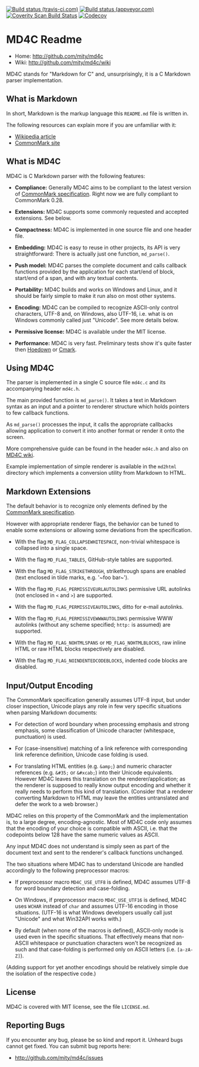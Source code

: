 [![Build status (travis-ci.com)](https://img.shields.io/travis/mity/md4c/master.svg?label=linux%20build)](https://travis-ci.org/mity/md4c)
[![Build status (appveyor.com)](https://img.shields.io/appveyor/ci/mity/md4c/master.svg?label=windows%20build)](https://ci.appveyor.com/project/mity/md4c/branch/master)
[![Coverity Scan Build Status](https://img.shields.io/coverity/scan/mity-md4c.svg?label=coverity%20scan)](https://scan.coverity.com/projects/mity-md4c)
[![Codecov](https://img.shields.io/codecov/c/github/mity/md4c/master.svg?label=code%20coverage)](https://codecov.io/github/mity/md4c)

# MD4C Readme

* Home: http://github.com/mity/md4c
* Wiki: http://github.com/mity/md4c/wiki

MD4C stands for "Markdown for C" and, unsurprisingly, it is a C Markdown parser
implementation.


## What is Markdown

In short, Markdown is the markup language this `README.md` file is written in.

The following resources can explain more if you are unfamiliar with it:
* [Wikipedia article](http://en.wikipedia.org/wiki/Markdown)
* [CommonMark site](http://commonmark.org)


## What is MD4C

MD4C is C Markdown parser with the following features:

* **Compliance:** Generally MD4C aims to be compliant to the latest version of
  [CommonMark specification](http://spec.commonmark.org/). Right now we are
  fully compliant to CommonMark 0.28.

* **Extensions:** MD4C supports some commonly requested and accepted extensions.
  See below.

* **Compactness:** MD4C is implemented in one source file and one header file.

* **Embedding:** MD4C is easy to reuse in other projects, its API is very
  straightforward: There is actually just one function, `md_parse()`.

* **Push model:** MD4C parses the complete document and calls callback
  functions provided by the application for each start/end of block, start/end
  of a span, and with any textual contents.

* **Portability:** MD4C builds and works on Windows and Linux, and it should
  be fairly simple to make it run also on most other systems.

* **Encoding:** MD4C can be compiled to recognize ASCII-only control characters,
  UTF-8 and, on Windows, also UTF-16, i.e. what is on Windows commonly called
  just "Unicode". See more details below.

* **Permissive license:** MD4C is available under the MIT license.

* **Performance:** MD4C is very fast. Preliminary tests show it's quite faster
  then [Hoedown](https://github.com/hoedown/hoedown) or
  [Cmark](https://github.com/jgm/cmark).


## Using MD4C

The parser is implemented in a single C source file `md4c.c` and its
accompanying header `md4c.h`.

The main provided function is `md_parse()`. It takes a text in Markdown syntax
as an input and a pointer to renderer structure which holds pointers to few
callback functions.

As `md_parse()` processes the input, it calls the appropriate callbacks
allowing application to convert it into another format or render it onto
the screen.

More comprehensive guide can be found in the header `md4c.h` and also
on [MD4C wiki](http://github.com/mity/md4c/wiki).

Example implementation of simple renderer is available in the `md2html`
directory which implements a conversion utility from Markdown to HTML.


## Markdown Extensions

The default behavior is to recognize only elements defined by the [CommonMark
specification](http://spec.commonmark.org/).

However with appropriate renderer flags, the behavior can be tuned to enable
some extensions or allowing some deviations from the specification.

 * With the flag `MD_FLAG_COLLAPSEWHITESPACE`, non-trivial whitespace is
   collapsed into a single space.

 * With the flag `MD_FLAG_TABLES`, GitHub-style tables are supported.

 * With the flag `MD_FLAG_STRIKETHROUGH`, strikethrough spans are enabled
   (text enclosed in tilde marks, e.g. '~foo bar~').

 * With the flag `MD_FLAG_PERMISSIVEURLAUTOLINKS` permissive URL autolinks
   (not enclosed in `<` and `>`) are supported.

 * With the flag `MD_FLAG_PERMISSIVEAUTOLINKS`, ditto for e-mail autolinks.

 * With the flag `MD_FLAG_PERMISSIVEWWWAUTOLINKS` permissive WWW autolinks
   (without any scheme specified; `http:` is assumed) are supported.

 * With the flag `MD_FLAG_NOHTMLSPANS` or `MD_FLAG_NOHTMLBLOCKS`, raw inline
   HTML or raw HTML blocks respectively are disabled.

 * With the flag `MD_FLAG_NOINDENTEDCODEBLOCKS`, indented code blocks are
   disabled.


## Input/Output Encoding

The CommonMark specification generally assumes UTF-8 input, but under closer
inspection, Unicode plays any role in few very specific situations when parsing
Markdown documents:

  * For detection of word boundary when processing emphasis and strong emphasis,
    some classification of Unicode character (whitespace, punctuation) is used.

  * For (case-insensitive) matching of a link reference with corresponding link
    reference definition, Unicode case folding is used.

  * For translating HTML entities (e.g. `&amp;`) and numeric character
    references (e.g. `&#35;` or `&#xcab;`) into their Unicode equivalents.
    However MD4C leaves this translation on the renderer/application; as the
    renderer is supposed to really know output encoding and whether it really
    needs to perform this kind of translation. (Consider that a renderer
    converting Markdown to HTML may leave the entities untranslated and defer
    the work to a web browser.)

MD4C relies on this property of the CommonMark and the implementation is, to
a large degree, encoding-agnostic. Most of MD4C code only assumes that the
encoding of your choice is compatible with ASCII, i.e. that the codepoints
below 128 have the same numeric values as ASCII.

Any input MD4C does not understand is simply seen as part of the document text
and sent to the renderer's callback functions unchanged.

The two situations where MD4C has to understand Unicode are handled accordingly
to the following preprocessor macros:

 * If preprocessor macro `MD4C_USE_UTF8` is defined, MD4C assumes UTF-8
   for word boundary detection and case-folding.

 * On Windows, if preprocessor macro `MD4C_USE_UTF16` is defined, MD4C uses
   `WCHAR` instead of `char` and assumes UTF-16 encoding in those situations.
   (UTF-16 is what Windows developers usually call just "Unicode" and what
   Win32API works with.)

 * By default (when none of the macros is defined), ASCII-only mode is used
   even in the specific situations. That effectively means that non-ASCII
   whitespace or punctuation characters won't be recognized as such and that
   case-folding is performed only on ASCII letters (i.e. `[a-zA-Z]`).

(Adding support for yet another encodings should be relatively simple due
the isolation of the respective code.)


## License

MD4C is covered with MIT license, see the file `LICENSE.md`.


## Reporting Bugs

If you encounter any bug, please be so kind and report it. Unheard bugs cannot
get fixed. You can submit bug reports here:

* http://github.com/mity/md4c/issues
